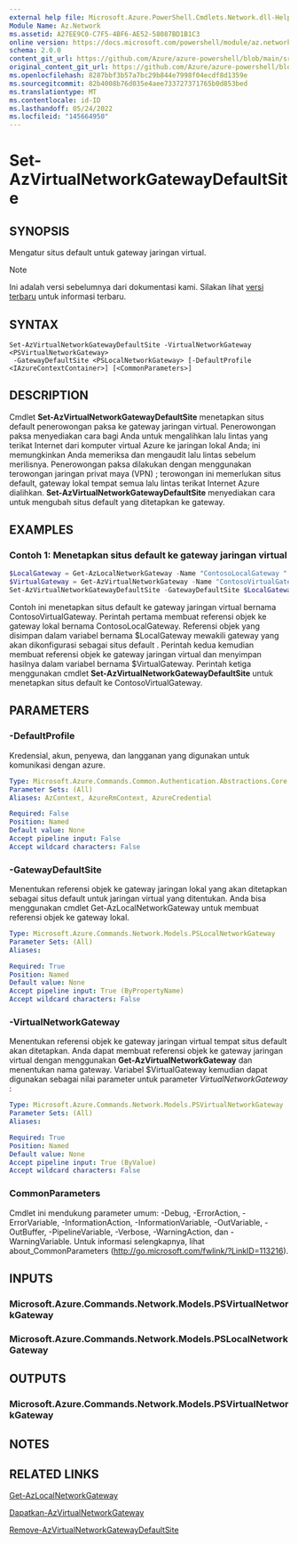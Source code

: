```yaml
---
external help file: Microsoft.Azure.PowerShell.Cmdlets.Network.dll-Help.xml
Module Name: Az.Network
ms.assetid: A27EE9C0-C7F5-4BF6-AE52-58087BD1B1C3
online version: https://docs.microsoft.com/powershell/module/az.network/set-azvirtualnetworkgatewaydefaultsite
schema: 2.0.0
content_git_url: https://github.com/Azure/azure-powershell/blob/main/src/Network/Network/help/Set-AzVirtualNetworkGatewayDefaultSite.md
original_content_git_url: https://github.com/Azure/azure-powershell/blob/main/src/Network/Network/help/Set-AzVirtualNetworkGatewayDefaultSite.md
ms.openlocfilehash: 8287bbf3b57a7bc29b844e7998f04ecdf8d1359e
ms.sourcegitcommit: 82b4008b76d035e4aee733727371765b0d853bed
ms.translationtype: MT
ms.contentlocale: id-ID
ms.lasthandoff: 05/24/2022
ms.locfileid: "145664950"
---
```

# Set-AzVirtualNetworkGatewayDefaultSite

## SYNOPSIS
Mengatur situs default untuk gateway jaringan virtual.

> [!NOTE]
>Ini adalah versi sebelumnya dari dokumentasi kami. Silakan lihat [versi terbaru](/powershell/module/az.network/set-azvirtualnetworkgatewaydefaultsite) untuk informasi terbaru.

## SYNTAX

```
Set-AzVirtualNetworkGatewayDefaultSite -VirtualNetworkGateway <PSVirtualNetworkGateway>
 -GatewayDefaultSite <PSLocalNetworkGateway> [-DefaultProfile <IAzureContextContainer>] [<CommonParameters>]
```

## DESCRIPTION
Cmdlet **Set-AzVirtualNetworkGatewayDefaultSite** menetapkan situs default penerowongan paksa ke gateway jaringan virtual.
Penerowongan paksa menyediakan cara bagi Anda untuk mengalihkan lalu lintas yang terikat Internet dari komputer virtual Azure ke jaringan lokal Anda; ini memungkinkan Anda memeriksa dan mengaudit lalu lintas sebelum merilisnya.
Penerowongan paksa dilakukan dengan menggunakan terowongan jaringan privat maya (VPN) ; terowongan ini memerlukan situs default, gateway lokal tempat semua lalu lintas terikat Internet Azure dialihkan.
**Set-AzVirtualNetworkGatewayDefaultSite** menyediakan cara untuk mengubah situs default yang ditetapkan ke gateway.

## EXAMPLES

### Contoh 1: Menetapkan situs default ke gateway jaringan virtual
```powershell
$LocalGateway = Get-AzLocalNetworkGateway -Name "ContosoLocalGateway " -ResourceGroup "ContosoResourceGroup"
$VirtualGateway = Get-AzVirtualNetworkGateway -Name "ContosoVirtualGateway"
Set-AzVirtualNetworkGatewayDefaultSite -GatewayDefaultSite $LocalGateway -VirtualNetworkGateway $VirtualGateway
```

Contoh ini menetapkan situs default ke gateway jaringan virtual bernama ContosoVirtualGateway.
Perintah pertama membuat referensi objek ke gateway lokal bernama ContosoLocalGateway.
Referensi objek yang disimpan dalam variabel bernama $LocalGateway mewakili gateway yang akan dikonfigurasi sebagai situs default .
Perintah kedua kemudian membuat referensi objek ke gateway jaringan virtual dan menyimpan hasilnya dalam variabel bernama $VirtualGateway.
Perintah ketiga menggunakan cmdlet **Set-AzVirtualNetworkGatewayDefaultSite** untuk menetapkan situs default ke ContosoVirtualGateway.

## PARAMETERS

### -DefaultProfile
Kredensial, akun, penyewa, dan langganan yang digunakan untuk komunikasi dengan azure.

```yaml
Type: Microsoft.Azure.Commands.Common.Authentication.Abstractions.Core.IAzureContextContainer
Parameter Sets: (All)
Aliases: AzContext, AzureRmContext, AzureCredential

Required: False
Position: Named
Default value: None
Accept pipeline input: False
Accept wildcard characters: False
```

### -GatewayDefaultSite
Menentukan referensi objek ke gateway jaringan lokal yang akan ditetapkan sebagai situs default untuk jaringan virtual yang ditentukan.
Anda bisa menggunakan cmdlet Get-AzLocalNetworkGateway untuk membuat referensi objek ke gateway lokal.

```yaml
Type: Microsoft.Azure.Commands.Network.Models.PSLocalNetworkGateway
Parameter Sets: (All)
Aliases:

Required: True
Position: Named
Default value: None
Accept pipeline input: True (ByPropertyName)
Accept wildcard characters: False
```

### -VirtualNetworkGateway
Menentukan referensi objek ke gateway jaringan virtual tempat situs default akan ditetapkan.
Anda dapat membuat referensi objek ke gateway jaringan virtual dengan menggunakan **Get-AzVirtualNetworkGateway** dan menentukan nama gateway.
Variabel $VirtualGateway kemudian dapat digunakan sebagai nilai parameter untuk parameter *VirtualNetworkGateway* :

```yaml
Type: Microsoft.Azure.Commands.Network.Models.PSVirtualNetworkGateway
Parameter Sets: (All)
Aliases:

Required: True
Position: Named
Default value: None
Accept pipeline input: True (ByValue)
Accept wildcard characters: False
```

### CommonParameters
Cmdlet ini mendukung parameter umum: -Debug, -ErrorAction, -ErrorVariable, -InformationAction, -InformationVariable, -OutVariable, -OutBuffer, -PipelineVariable, -Verbose, -WarningAction, dan -WarningVariable. Untuk informasi selengkapnya, lihat about_CommonParameters (http://go.microsoft.com/fwlink/?LinkID=113216).

## INPUTS

### Microsoft.Azure.Commands.Network.Models.PSVirtualNetworkGateway

### Microsoft.Azure.Commands.Network.Models.PSLocalNetworkGateway

## OUTPUTS

### Microsoft.Azure.Commands.Network.Models.PSVirtualNetworkGateway

## NOTES

## RELATED LINKS

[Get-AzLocalNetworkGateway](./Get-AzLocalNetworkGateway.md)

[Dapatkan-AzVirtualNetworkGateway](./Get-AzVirtualNetworkGateway.md)

[Remove-AzVirtualNetworkGatewayDefaultSite](./Remove-AzVirtualNetworkGatewayDefaultSite.md)


